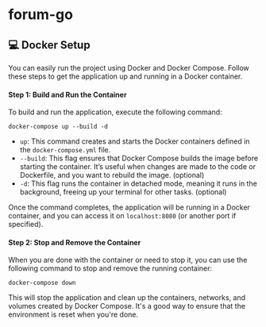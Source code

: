 # forum-go

## 💻 Docker Setup

You can easily run the project using Docker and Docker Compose. Follow these steps to get the application up and running in a Docker container.

#### Step 1: Build and Run the Container

To build and run the application, execute the following command:

```shell
docker-compose up --build -d
```

- `up`: This command creates and starts the Docker containers defined in the `docker-compose.yml` file.
- `--build`: This flag ensures that Docker Compose builds the image before starting the container. It’s useful when changes are made to the code or Dockerfile, and you want to rebuild the image. (optional)
- `-d`: This flag runs the container in detached mode, meaning it runs in the background, freeing up your terminal for other tasks. (optional)

Once the command completes, the application will be running in a Docker container, and you can access it on `localhost:8080` (or another port if specified).

#### Step 2: Stop and Remove the Container

When you are done with the container or need to stop it, you can use the following command to stop and remove the running container:

```shell
docker-compose down
```

This will stop the application and clean up the containers, networks, and volumes created by Docker Compose. It's a good way to ensure that the environment is reset when you're done.
